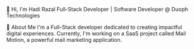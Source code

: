 👋 Hi, I'm Hadi Razal
Full-Stack Developer | Software Developer @ Duoph Technologies

🚀 About Me
I'm a Full-Stack developer dedicated to creating impactful digital experiences. Currently, I'm working on a SaaS project called Mail Motion, a powerful mail marketing application.

